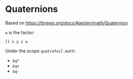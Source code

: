 # Quaternions

Based on <https://threejs.org/docs/#api/en/math/Quaternion>

`w` is the factor:

```
[] x y z w
```

Under the scope `quatrefoil.math`:

- `&q*`
- `&q+`
- `&q-`
